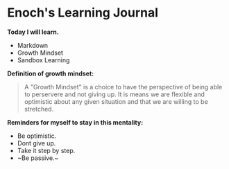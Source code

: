 # Enoch's Learning Journal

**Today I will learn.**
- Markdown
- Growth Mindset
- Sandbox Learning

**Definition of growth mindset:**
> A "Growth Mindset" is a choice to have the perspective of being able to perservere and not giving up. It is means we are flexible and optimistic about any given situation and that we are willing to be stretched.

**Reminders for myself to stay in this mentality:**
- Be optimistic.
- Dont give up.
- Take it step by step.
- ~Be passive.~
